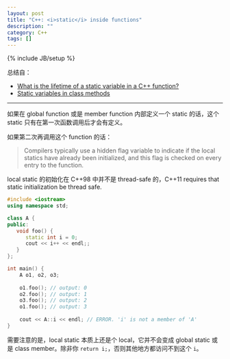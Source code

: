 ```yaml
---
layout: post
title: "C++: <i>static</i> inside functions"
description: ""
category: C++
tags: []
---
```

{% include JB/setup %}

总结自：

- [What is the lifetime of a static variable in a C++ function?](http://stackoverflow.com/questions/246564/what-is-the-lifetime-of-a-static-variable-in-a-c-function)
- [Static variables in class methods]()

-----

如果在 global function 或是 member function 内部定义一个 static 的话，这个 static 只有在第一次函数调用后才会有定义。

如果第二次再调用这个 function 的话：

> Compilers typically use a hidden flag variable to indicate if the local statics have already been initialized, and this flag is checked on every entry to the function.

local static 的初始化在 C++98 中并不是 thread-safe 的，C++11 requires that static initialization be thread safe.

```cpp
#include <iostream>
using namespace std;

class A {
public:
   void foo() {
      static int i = 0;
      cout << i++ << endl;;
   }
};

int main() {
	A o1, o2, o3;
	
	o1.foo(); // output: 0
	o2.foo(); // output: 1
	o3.foo(); // output: 2
	o1.foo(); // output: 3
	
	cout << A::i << endl; // ERROR. 'i' is not a member of 'A'
}
```

需要注意的是，local static 本质上还是个 local，它并不会变成 global static 或是 class member。除非你 `return i;`，否则其他地方都访问不到这个 `i`。